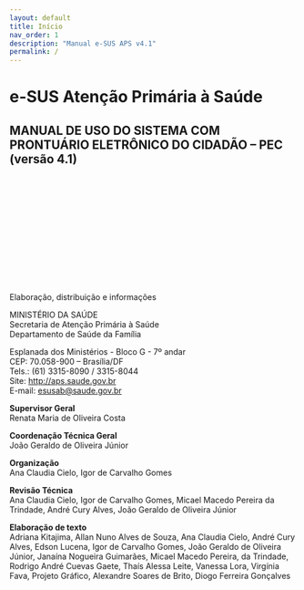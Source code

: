 ```yaml
---
layout: default
title: Início
nav_order: 1
description: "Manual e-SUS APS v4.1"
permalink: /
---
```


# e-SUS Atenção Primária à Saúde

## MANUAL DE USO DO SISTEMA COM PRONTUÁRIO ELETRÔNICO DO CIDADÃO – PEC (versão 4.1)
<br>
<br>
<br>
<br>
<br>
<br>
<br>
<br>
<br>
<br>
<br>
<br>
Elaboração, distribuição e informações<br>

MINISTÉRIO DA SAÚDE<br>
Secretaria de Atenção Primária à Saúde<br>
Departamento de Saúde da Família<br>


Esplanada dos Ministérios - Bloco G - 7º andar<br>
CEP: 70.058-900 – Brasília/DF<br>
Tels.: (61) 3315-8090 / 3315-8044<br>
Site: <http://aps.saude.gov.br><br>
E-mail: esusab@saude.gov.br

**Supervisor Geral**<br>
Renata Maria de Oliveira Costa

**Coordenação Técnica Geral**<br>
João Geraldo de Oliveira Júnior

**Organização**<br>
Ana Claudia Cielo, Igor de Carvalho Gomes

**Revisão Técnica**<br>
Ana Claudia Cielo, Igor de Carvalho Gomes, Micael Macedo Pereira da Trindade, André Cury Alves, João Geraldo de Oliveira Júnior

**Elaboração de texto**<br>
Adriana Kitajima, Allan Nuno Alves de Souza, Ana Claudia Cielo, André Cury Alves, Edson Lucena, Igor de Carvalho Gomes, João Geraldo de Oliveira Júnior, Janaína Nogueira Guimarães, Micael Macedo Pereira, da Trindade, Rodrigo André Cuevas Gaete, Thaís Alessa Leite, Vanessa Lora, Virgínia Fava, Projeto Gráfico, Alexandre Soares de Brito, Diogo Ferreira Gonçalves
